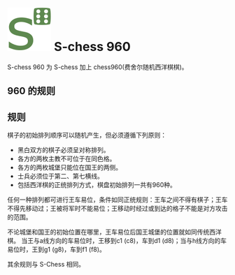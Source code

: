 # ![Seirawan960](https://github.com/gbtami/pychess-variants/blob/master/static/icons/S960.svg) S-chess 960

S-chess 960 为 S-chess 加上 chess960(费舍尔随机西洋棋棋)。

## 960 的规则

## 规则

棋子的初始排列顺序可以随机产生，但必须遵循下列原则：

* 黑白双方的棋子必须呈对称排列。
* 各方的两枚主教不可位于在同色格。
* 各方的两枚城堡只能位在国王的两侧。
* 士兵必须位于第二、第七横线。
* 包括西洋棋的正统排列方式，棋盘初始排列一共有960种。

任何一种排列都可进行王车易位，条件如同正统规则：王车之间不得有棋子；王车不得先移动过；王被将军时不能易位；王移动时经过或到达的格子不能是对方攻击的范围。

不论城堡和国王的初始位置在哪里，王车易位后国王城堡的位置就如同传统西洋棋。
当王与a线方向的车易位时，王移到c1 (c8)，车到d1 (d8)；当与h线方向的车易位时，王到g1 (g8)，车到f1 (f8)。

其余规则与 S-Chess 相同。